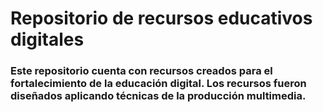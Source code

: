 # Repositorio de recursos educativos digitales
### Este repositorio cuenta con recursos creados para el fortalecimiento de la educación digital. Los recursos fueron diseñados aplicando técnicas de la producción multimedia.
